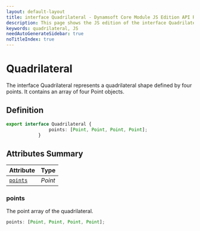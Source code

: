 ```yaml
---
layout: default-layout
title: interface Quadrilateral - Dynamsoft Core Module JS Edition API Reference
description: This page shows the JS edition of the interface Quadrilateral in Dynamsoft Core Module.
keywords: quadrilateral, JS
needAutoGenerateSidebar: true
noTitleIndex: true
---
```


# Quadrilateral

The interface Quadrilateral represents a quadrilateral shape defined by four points. It contains an array of four Point objects.

## Definition

```ts
export interface Quadrilateral {
                points: [Point, Point, Point, Point];
            }
```

## Attributes Summary
  
| Attribute | Type |
|---------- | ---- |
| [`points`](#points) | *Point* |


### points

The point array of the quadrilateral.

```ts
points: [Point, Point, Point, Point];
```